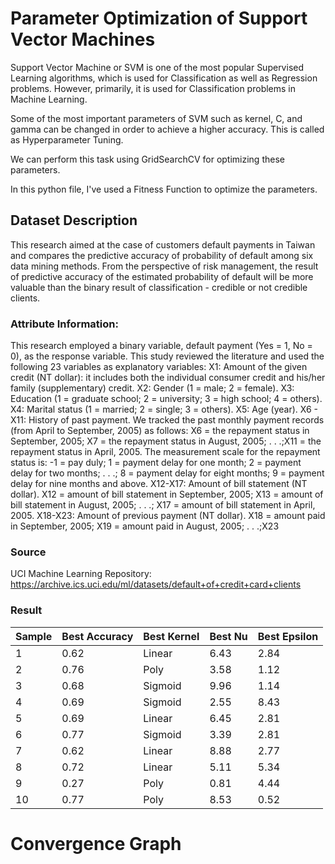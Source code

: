 # Parameter Optimization of Support Vector Machines

Support Vector Machine or SVM is one of the most popular Supervised Learning algorithms, which is used for Classification as well as Regression problems. However, primarily, it is used for Classification problems in Machine Learning.

Some of the most important parameters of SVM such as kernel, C, and gamma can be changed in order to achieve a higher accuracy. This is called as Hyperparameter Tuning.

We can perform this task using GridSearchCV for optimizing these parameters.

In this python file, I've used a Fitness Function to optimize the parameters.

## Dataset Description
This research aimed at the case of customers default payments in Taiwan and compares the predictive accuracy of probability of default among six data mining methods. From the perspective of risk management, the result of predictive accuracy of the estimated probability of default will be more valuable than the binary result of classification - credible or not credible clients.

### Attribute Information:

This research employed a binary variable, default payment (Yes = 1, No = 0), as the response variable. This study reviewed the literature and used the following 23 variables as explanatory variables:
X1: Amount of the given credit (NT dollar): it includes both the individual consumer credit and his/her family (supplementary) credit.
X2: Gender (1 = male; 2 = female).
X3: Education (1 = graduate school; 2 = university; 3 = high school; 4 = others).
X4: Marital status (1 = married; 2 = single; 3 = others).
X5: Age (year).
X6 - X11: History of past payment. We tracked the past monthly payment records (from April to September, 2005) as follows: X6 = the repayment status in September, 2005; X7 = the repayment status in August, 2005; . . .;X11 = the repayment status in April, 2005. The measurement scale for the repayment status is: -1 = pay duly; 1 = payment delay for one month; 2 = payment delay for two months; . . .; 8 = payment delay for eight months; 9 = payment delay for nine months and above.
X12-X17: Amount of bill statement (NT dollar). X12 = amount of bill statement in September, 2005; X13 = amount of bill statement in August, 2005; . . .; X17 = amount of bill statement in April, 2005.
X18-X23: Amount of previous payment (NT dollar). X18 = amount paid in September, 2005; X19 = amount paid in August, 2005; . . .;X23

### Source
 UCI Machine Learning Repository: https://archive.ics.uci.edu/ml/datasets/default+of+credit+card+clients 
 
### Result
| Sample  | Best Accuracy | Best Kernel | Best Nu | Best Epsilon |
| -----   | ------------- | ----------- | ------- | ------------ |
| 1 | 0.62 | Linear | 6.43 | 2.84 |
| 2 | 0.76 | Poly | 3.58 | 1.12 |
| 3 | 0.68 | Sigmoid | 9.96 | 1.14 |
| 4 | 0.69 | Sigmoid | 2.55 | 8.43 |
| 5 | 0.69 | Linear | 6.45 | 2.81 |
| 6 | 0.77 | Sigmoid | 3.39 | 2.81 |
| 7 | 0.62 | Linear | 8.88 | 2.77 |
| 8 | 0.72 | Linear | 5.11 | 5.34 |
| 9 | 0.27 | Poly | 0.81 | 4.44 |
| 10 | 0.77 | Poly | 8.53 | 0.52 |


# Convergence Graph 


